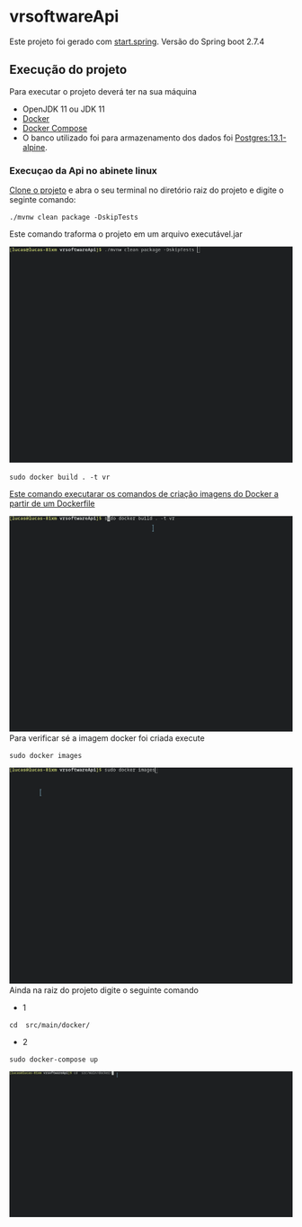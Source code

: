 # vrsoftwareApi

Este projeto foi gerado com [start.spring](https://start.spring.io/).
Versão do Spring boot 2.7.4
## Execução do projeto
Para executar o projeto deverá ter na sua máquina
*  OpenJDK 11 ou JDK 11
* [Docker](https://docs.docker.com/engine/install/)
* [Docker Compose](https://docs.docker.com/compose/install/)
* 
  O banco utilizado foi para armazenamento dos dados foi [Postgres:13.1-alpine](https://hub.docker.com/_/postgres).
### Execuçao da Api no abinete linux
[Clone o projeto](https://docs.github.com/pt/repositories/creating-and-managing-repositories/cloning-a-repository) e abra o seu terminal no diretório raiz do projeto e digite o seginte comando:
```shell
./mvnw clean package -DskipTests 
```
Este comando traforma o projeto em um arquivo executável.jar

![docker ps](./img/jar.gif)

```shell
sudo docker build . -t vr
```
[Este comando executarar os comandos de criação imagens do Docker a partir de um Dockerfile](https://docs.docker.com/engine/reference/commandline/build/)

![docker ps](./img/imaVr.gif)
Para verificar sé a imagem docker foi criada execute 

```shell
sudo docker images
```
![docker ps](./img/ima.gif)
Ainda na raiz do projeto digite o seguinte comando 
* 1
```shell
cd  src/main/docker/
```
* 2
```shell
sudo docker-compose up
```
![docker ps](./img/docker_compose.gif)

